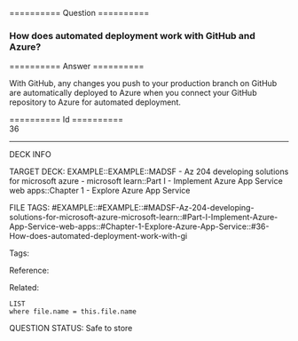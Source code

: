 ========== Question ==========  

### How does automated deployment work with GitHub and Azure?  

========== Answer ==========  

With GitHub, any changes you push to your production branch on GitHub are
automatically deployed to Azure when you connect your GitHub repository to Azure
for automated deployment.

========== Id ==========  
36

---

DECK INFO

TARGET DECK: EXAMPLE::EXAMPLE::MADSF - Az 204 developing solutions for microsoft azure - microsoft learn::Part I - Implement Azure App Service web apps::Chapter 1 - Explore Azure App Service

FILE TAGS: #EXAMPLE::#EXAMPLE::#MADSF-Az-204-developing-solutions-for-microsoft-azure-microsoft-learn::#Part-I-Implement-Azure-App-Service-web-apps::#Chapter-1-Explore-Azure-App-Service::#36-How-does-automated-deployment-work-with-gi

Tags:

Reference:

Related:

```dataview
LIST
where file.name = this.file.name
```

QUESTION STATUS: Safe to store
